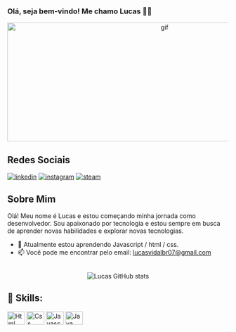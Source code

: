 ### Olá, seja bem-vindo! Me chamo Lucas 👋🏼
<div align="center">
  <img src="https://github.com/Anmol-Baranwal/Cool-GIFs-For-GitHub/assets/74038190/0c7eb6ed-663b-4ce4-bfbd-18239a38ba1b" width="700" height="270" alt="gif">
</div>

## Redes Sociais

[![linkedin](https://img.shields.io/badge/LinkedIn-0077B5?style=for-the-badge&logo=linkedin&logoColor=white)](https://www.linkedin.com/in/lucas-vidal-373820219/)
[![instagram](https://img.shields.io/badge/Instagram-E4405F?style=for-the-badge&logo=instagram&logoColor=white)](https://www.instagram.com/lucascardosovidal/)
[![steam](https://img.shields.io/badge/Steam-000000?style=for-the-badge&logo=steam&logoColor=white)](https://steamcommunity.com/profiles/76561199492809006/)

## Sobre Mim

Olá! Meu nome é Lucas e estou começando minha jornada como desenvolvedor. Sou apaixonado por tecnologia e estou sempre em busca de aprender novas habilidades e explorar novas tecnologias.

- 🌱 Atualmente estou aprendendo Javascript / html / css.
- 📫 Você pode me encontrar pelo email: lucasvidalbr07@gmail.com
<br></br>

<div align="center" alt= "status github">

![Lucas GitHub stats](https://github-readme-stats.vercel.app/api?username=LuckVidal07&show_icons=true&theme=dracula)

</div>

## 🚀 Skills:

<div>
  <img align="middle" alt="Html skill Lucas" height="30" width="40" src="https://camo.githubusercontent.com/f2ce4039c99cf35adde738583ab0fbcd60eaafccf1e949884bda91d0b5c819ce/68747470733a2f2f63646e2e6a7364656c6976722e6e65742f67682f64657669636f6e732f64657669636f6e2f69636f6e732f68746d6c352f68746d6c352d6f726967696e616c2e737667" data-canonical-src="https://cdn.jsdelivr.net/gh/devicons/devicon/icons/html5/html5-original.svg" style="max-width: 100%;">
  <img align="middle" alt="Css Skill Lucas" height="30" width="40" src="https://camo.githubusercontent.com/3902a23a4ee524225c3626a76a19391fe4a457e9c70e331e7d51abdfa1d76dbf/68747470733a2f2f63646e2e6a7364656c6976722e6e65742f67682f64657669636f6e732f64657669636f6e2f69636f6e732f637373332f637373332d706c61696e2e737667" data-canonical-src="https://cdn.jsdelivr.net/gh/devicons/devicon/icons/css3/css3-plain.svg" style="max-width: 100%;">
  <img align="middle" alt="Javascript Skill Lucas" height="30" width="40" src="https://camo.githubusercontent.com/16bbe3c62e06c0099a8bd86816b7993b3eb49d8cd21eb74c7bff7db7dc3787b7/68747470733a2f2f63646e2e6a7364656c6976722e6e65742f67682f64657669636f6e732f64657669636f6e2f69636f6e732f6a6176617363726970742f6a6176617363726970742d6f726967696e616c2e737667" data-canonical-src="https://cdn.jsdelivr.net/gh/devicons/devicon/icons/javascript/javascript-original.svg" style="max-width: 100%;">
  <img align="middle" alt="Java Skill Lucas" height="30" width="40" src="https://camo.githubusercontent.com/973913d161ca9ac03d1e941e3c0a9785dd928059a48274ed2b3ff564b5c564b2/68747470733a2f2f63646e2e6a7364656c6976722e6e65742f67682f64657669636f6e732f64657669636f6e2f69636f6e732f6a6176612f6a6176612d6f726967696e616c2e737667" data-canonical-src="https://cdn.jsdelivr.net/gh/devicons/devicon/icons/java/java-original.svg" style="max-width: 100%;">
</div>
